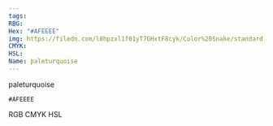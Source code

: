 ```yaml
---
tags:
RBG:
Hex: "#AFEEEE"
img: https://filedn.com/l0hpzxl1f01yT7GHxtF8cyk/Color%20Snake/standard_csv_to_svg/#AFEEEE.svg
CMYK:
HSL:
Name: paleturquoise
---
```

paleturquoise
```palette
#AFEEEE
```
RGB
CMYK
HSL
